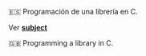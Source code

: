 :es: Programación de una librería en C.

Ver [**subject**](libft.pdf)

:gb: Programming a library in C.

